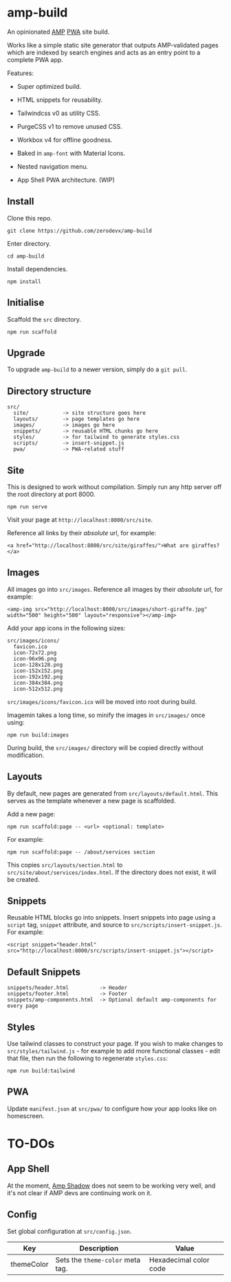 # amp-build

An opinionated [AMP](https://amp.dev) [PWA](https://developers.google.com/web/progressive-web-apps/) site build.

Works like a simple static site generator that outputs AMP-validated pages which are indexed by search engines and acts as an entry point to a complete PWA app.

Features:

* Super optimized build.

* HTML snippets for reusability.

* Tailwindcss v0 as utility CSS.

* PurgeCSS v1 to remove unused CSS.

* Workbox v4 for offline goodness.

* Baked in `amp-font` with Material Icons.

* Nested navigation menu.

* App Shell PWA architecture. (WIP)

## Install

Clone this repo.

`git clone https://github.com/zerodevx/amp-build`

Enter directory.

`cd amp-build`

Install dependencies.

`npm install`

## Initialise

Scaffold the `src` directory.

`npm run scaffold`

## Upgrade

To upgrade `amp-build` to a newer version, simply do a `git pull`.




## Directory structure

```
src/
  site/           -> site structure goes here
  layouts/        -> page templates go here
  images/         -> images go here
  snippets/       -> reusable HTML chunks go here
  styles/         -> for tailwind to generate styles.css
  scripts/        -> insert-snippet.js
  pwa/            -> PWA-related stuff
```

## Site

This is designed to work without compilation. Simply run any http server off the root directory at port 8000.

`npm run serve`

Visit your page at `http://localhost:8000/src/site`.

Reference all links by their *absolute* url, for example:

`<a href="http://localhost:8000/src/site/giraffes/">What are giraffes?</a>`

## Images

All images go into `src/images`. Reference all images by their *absolute* url, for example:

`<amp-img src="http://localhost:8000/src/images/short-giraffe.jpg" width="500" height="500" layout="responsive"></amp-img>`

Add your app icons in the following sizes:

```
src/images/icons/
  favicon.ico
  icon-72x72.png
  icon-96x96.png
  icon-128x128.png
  icon-152x152.png
  icon-192x192.png
  icon-384x384.png
  icon-512x512.png
```

`src/images/icons/favicon.ico` will be moved into root during build.

Imagemin takes a long time, so minify the images in `src/images/` once using:

`npm run build:images`

During build, the `src/images/` directory will be copied directly without modification.

## Layouts

By default, new pages are generated from `src/layouts/default.html`. This serves as the template whenever a new page is scaffolded.

Add a new page:

`npm run scaffold:page -- <url> <optional: template>`

For example:

`npm run scaffold:page -- /about/services section`

This copies `src/layouts/section.html` to `src/site/about/services/index.html`. If the directory does not exist, it will be created.

## Snippets

Reusable HTML blocks go into snippets. Insert snippets into page using a `script` tag, `snippet` attribute, and source to `src/scripts/insert-snippet.js`. For example:

`<script snippet="header.html" src="http://localhost:8000/src/scripts/insert-snippet.js"></script>`

## Default Snippets

```
snippets/header.html          -> Header
snippets/footer.html          -> Footer
snippets/amp-components.html  -> Optional default amp-components for every page
```

## Styles

Use tailwind classes to construct your page. If you wish to make changes to `src/styles/tailwind.js` - for example to add more functional classes - edit that file, then run the following to regenerate `styles.css`:

`npm run build:tailwind`

## PWA

Update `manifest.json` at `src/pwa/` to configure how your app looks like on homescreen.


# TO-DOs

## App Shell

At the moment, [Amp Shadow](https://github.com/ampproject/amphtml/blob/master/spec/amp-shadow-doc.md) does not seem to be working very well, and it's not clear if AMP devs are continuing work on it.


## Config

Set global configuration at `src/config.json`.

| Key               | Description                          | Value                        |
|-------------------|--------------------------------------|------------------------------|
| themeColor        | Sets the `theme-color` meta tag.     | Hexadecimal color code       |

